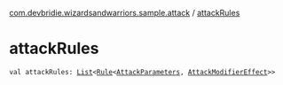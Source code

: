 [com.devbridie.wizardsandwarriors.sample.attack](index.md) / [attackRules](.)

# attackRules

`val attackRules: `[`List`](https://kotlinlang.org/api/latest/jvm/stdlib/kotlin.collections/-list/index.html)`<`[`Rule`](../com.devbridie.wizardsandwarriors.framework/-rule/index.md)`<`[`AttackParameters`](-attack-parameters/index.md)`, `[`AttackModifierEffect`](-attack-modifier-effect.md)`>>`